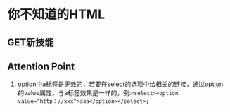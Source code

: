 # 你不知道的HTML
## GET新技能
	
## Attention Point
1. option中a标签是无效的，若要在select的选项中给相关的链接，通过option的value属性，与a标签效果是一样的，例:`<select><option value="http：//xxx">aaa</option></select>;`